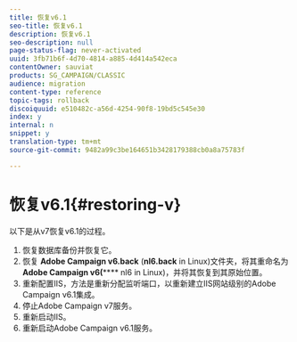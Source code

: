 ```yaml
---
title: 恢复v6.1
seo-title: 恢复v6.1
description: 恢复v6.1
seo-description: null
page-status-flag: never-activated
uuid: 3fb71b6f-4d70-4814-a885-4d414a542eca
contentOwner: sauviat
products: SG_CAMPAIGN/CLASSIC
audience: migration
content-type: reference
topic-tags: rollback
discoiquuid: e510482c-a56d-4254-90f8-19bd5c545e30
index: y
internal: n
snippet: y
translation-type: tm+mt
source-git-commit: 9482a99c3be164651b3428179388cb0a8a75783f

---
```



# 恢复v6.1{#restoring-v}

以下是从v7恢复v6.1的过程。

1. 恢复数据库备份并恢复它。
1. 恢复 **Adobe Campaign v6.back** (**nl6.back** in Linux)文件夹，将其重命名为 **Adobe Campaign v6(****** nl6 in Linux)，并将其恢复到其原始位置。
1. 重新配置IIS，方法是重新分配监听端口，以重新建立IIS网站级别的Adobe Campaign v6.1集成。
1. 停止Adobe Campaign v7服务。
1. 重新启动IIS。
1. 重新启动Adobe Campaign v6.1服务。

